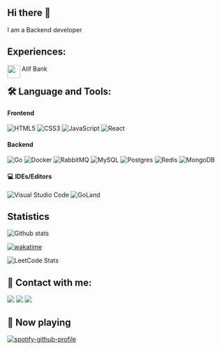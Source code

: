 ## Hi there 👋
I am a Backend developer

## Experiences:
Alif Bank [<img align="left" width="30px" src="https://avatars.githubusercontent.com/u/17398990?s=200&v=4" />](http://alif.tj)

## 🛠 Language and Tools:

####  Frontend
![HTML5](https://img.shields.io/badge/html5-%23E34F26.svg?style=for-the-badge&logo=html5&logoColor=white)
![CSS3](https://img.shields.io/badge/css3-%231572B6.svg?style=for-the-badge&logo=css3&logoColor=white)
![JavaScript](https://img.shields.io/badge/javascript-%23323330.svg?style=for-the-badge&logo=javascript&logoColor=%23F7DF1E)
![React](https://img.shields.io/badge/react-%2320232a.svg?style=for-the-badge&logo=react&logoColor=%2361DAFB)

####  Backend
![Go](https://img.shields.io/badge/go-%2300ADD8.svg?style=for-the-badge&logo=go&logoColor=white)
![Docker](https://img.shields.io/badge/docker-%230db7ed.svg?style=for-the-badge&logo=docker&logoColor=white)
![RabbitMQ](https://img.shields.io/badge/Rabbitmq-FF6600?style=for-the-badge&logo=rabbitmq&logoColor=white)
![MySQL](https://img.shields.io/badge/mysql-%2300f.svg?style=for-the-badge&logo=mysql&logoColor=white)
![Postgres](https://img.shields.io/badge/postgres-%23316192.svg?style=for-the-badge&logo=postgresql&logoColor=white)
![Redis](https://img.shields.io/badge/redis-%23DD0031.svg?style=for-the-badge&logo=redis&logoColor=white)
![MongoDB](https://img.shields.io/badge/MongoDB-%234ea94b.svg?style=for-the-badge&logo=mongodb&logoColor=white)

#### 💻 IDEs/Editors
![Visual Studio Code](https://img.shields.io/badge/Visual%20Studio%20Code-0078d7.svg?style=for-the-badge&logo=visual-studio-code&logoColor=white)
![GoLand](https://img.shields.io/badge/GoLand-0f0f0f?&style=for-the-badge&logo=goland&logoColor=white)

## Statistics

![Github stats](https://github-readme-stats.vercel.app/api?username=Habibullo-1999&show_icons=true&theme=radical&hide_border=true&&count_private=true&include_all_commits=true")

[![wakatime](https://wakatime.com/badge/user/e488eb37-d982-4edc-a4a2-7f2e30b4d868.svg)](https://wakatime.com/@e488eb37-d982-4edc-a4a2-7f2e30b4d868)

![LeetCode Stats](https://leetcard.jacoblin.cool/HabibulloGulomidinov?theme=nord&font=Andika)

## 📱 Contact with me:

[<img src="https://img.shields.io/badge/Telegram-2CA5E0?style=for-the-badge&logo=telegram&logoColor=white" />](https://t.me/HabibulloGulomidinov)
[<img src="https://img.shields.io/badge/linkedin-%230077B5.svg?style=for-the-badge&logo=linkedin&logoColor=white" />](https://www.linkedin.com/in/habibullo-gulomidinov-ba850a1b7)
[<img src="https://img.shields.io/badge/WhatsApp-25D366?style=for-the-badge&logo=whatsapp&logoColor=white" />](https://wa.me/992926421505)

## 🎵 Now playing
[![spotify-github-profile](https://spotify-github-profile.vercel.app/api/view?uid=31wpmgpmbbuuxm3hgeub4aalkioq&cover_image=true&theme=default&show_offline=true&background_color=121212&interchange=true&bar_color_cover=true)](https://spotify-github-profile.vercel.app/api/view?uid=31wpmgpmbbuuxm3hgeub4aalkioq&redirect=true)
